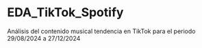 # EDA_TikTok_Spotify
Análisis del contenido musical tendencia en TikTok para el periodo 29/08/2024 a 27/12/2024
